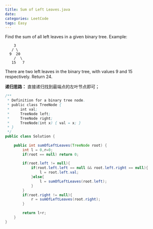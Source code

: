 ```yaml
---
title: Sum of Left Leaves.java
date: 
categories: LeetCode
tags: Easy
---
```

Find the sum of all left leaves in a given binary tree.
Example:

		3
	   / \
	  9  20
		/  \
	   15   7
There are two left leaves in the binary tree, with values 9 and 15 respectively. Return 24.
<!-- more -->
**递归思路：**
直接递归找到最端点的左叶节点即可；
``` java
/**
 * Definition for a binary tree node.
 * public class TreeNode {
 *     int val;
 *     TreeNode left;
 *     TreeNode right;
 *     TreeNode(int x) { val = x; }
 * }
 */
public class Solution {
    
    public int sumOfLeftLeaves(TreeNode root) {
        int l = 0,r=0;
        if(root == null) return 0;
        
        if(root.left != null){
            if(root.left.left == null && root.left.right == null){
                l = root.left.val;
            }else{
                l = sumOfLeftLeaves(root.left);
            }
        }
        if(root.right != null){
            r = sumOfLeftLeaves(root.right);
        }
        
        return l+r;
    }
}
``` 